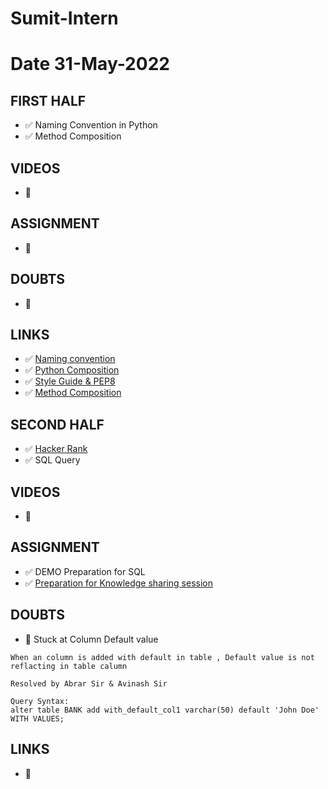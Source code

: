 # Sumit-Intern

# Date 31-May-2022


## FIRST HALF

- ✅ Naming Convention in Python
- ✅ Method Composition
## VIDEOS
- 🚫

## ASSIGNMENT
- 🚫

## DOUBTS
- 🚫

## LINKS
- ✅ [Naming convention](https://www.w3schools.com/python/gloss_python_variable_names.asp)
- ✅ [Python Composition](https://www.geeksforgeeks.org/inheritance-and-composition-in-python/)
- ✅ [Style Guide & PEP8](https://peps.python.org/pep-0008/)
- ✅ [Method Composition](https://realpython.com/inheritance-composition-python/)

## SECOND HALF
- ✅  [Hacker Rank](https://github.com/sp18-interns/Sumit-Intern/tree/main/31-May-2022/Hacker_Rank)
- ✅  SQL Query
## VIDEOS
- 🚫

## ASSIGNMENT 
- ✅ DEMO Preparation for SQL
- ✅ [Preparation for Knowledge sharing session](https://docs.google.com/presentation/d/1P6mEIpYGoqFZpqA4QZCrbeKTXUtuTdgrPuOdo_klFX8/edit#slide=id.p1)

## DOUBTS
- 🚧 Stuck at Column Default value
```
When an column is added with default in table , Default value is not reflacting in table calumn

Resolved by Abrar Sir & Avinash Sir

Query Syntax:
alter table BANK add with_default_col1 varchar(50) default 'John Doe' WITH VALUES;
```

## LINKS
- 🚫

